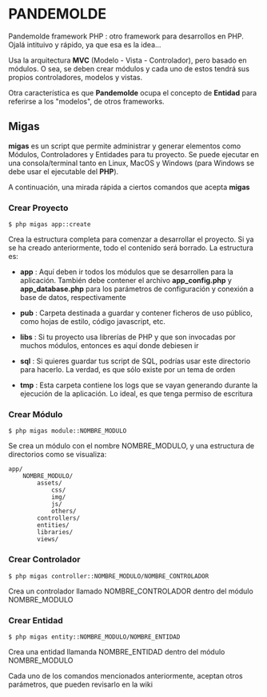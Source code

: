 # PANDEMOLDE
Pandemolde framework PHP : otro framework para desarrollos en PHP. Ojalá intituivo y rápido, ya que esa es la idea...

Usa la arquitectura **MVC** (Modelo - Vista - Controlador), pero basado en módulos. O sea, se deben crear módulos y cada uno de estos tendrá sus propios controladores, modelos y vistas.

Otra característica es que **Pandemolde** ocupa el concepto de **Entidad** para referirse a los "modelos", de otros frameworks.

## Migas
**migas** es un script que permite administrar y generar elementos como Módulos, Controladores y Entidades para tu proyecto. Se puede ejecutar en una consola/terminal tanto en Linux, MacOS y Windows (para Windows se debe usar el ejecutable del **PHP**).

A continuación, una mirada rápida a ciertos comandos que acepta **migas**

### Crear Proyecto
~~~
$ php migas app::create
~~~
Crea la estructura completa para comenzar a desarrollar el proyecto. Si ya se ha creado anteriormente, todo el contenido será borrado. La estructura es:

- **app** : Aquí deben ir todos los módulos que se desarrollen para la aplicación. También debe contener el archivo **app_config.php** y **app_database.php** para los parámetros de configuración y conexión a base de datos, respectivamente

- **pub** : Carpeta destinada a guardar y contener ficheros de uso público, como hojas de estilo, código javascript, etc.

- **libs** : Si tu proyecto usa librerías de PHP y que son invocadas por muchos módulos, entonces es aquí donde debiesen ir

- **sql** : Si quieres guardar tus script de SQL, podrías usar este directorio para hacerlo. La verdad, es que sólo existe por un tema de orden

- **tmp** : Esta carpeta contiene los logs que se vayan generando durante la ejecución de la aplicación. Lo ideal, es que tenga permiso de escritura


### Crear Módulo
~~~
$ php migas module::NOMBRE_MODULO
~~~
Se crea un módulo con el nombre NOMBRE_MODULO, y una estructura de directorios como se visualiza:
~~~
app/
	NOMBRE_MODULO/
		assets/
			css/
			img/
			js/
			others/
		controllers/
		entities/
		libraries/
		views/
~~~

### Crear Controlador
~~~
$ php migas controller::NOMBRE_MODULO/NOMBRE_CONTROLADOR
~~~
Crea un controlador llamado NOMBRE_CONTROLADOR dentro del módulo NOMBRE_MODULO

### Crear Entidad
~~~
$ php migas entity::NOMBRE_MODULO/NOMBRE_ENTIDAD
~~~
Crea una entidad llamanda NOMBRE_ENTIDAD dentro del módulo NOMBRE_MODULO


Cada uno de los comandos mencionados anteriormente, aceptan otros parámetros, que pueden revisarlo en la wiki